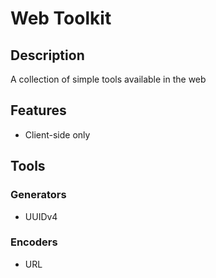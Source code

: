 # Web Toolkit

## Description
A collection of simple tools available in the web

## Features
- Client-side only

## Tools

### Generators
- UUIDv4

### Encoders
- URL
